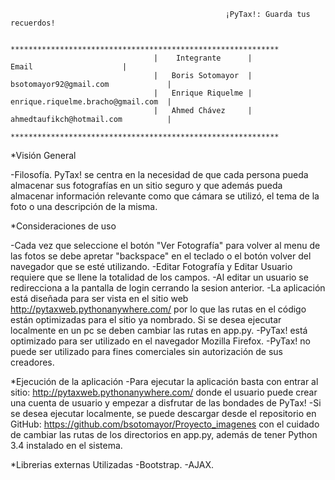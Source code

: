 													¡PyTax!: Guarda tus recuerdos!

									************************************************************
									|	 Integrante		 |	          Email					   |
									|	Boris Sotomayor	 |	bsotomayor92@gmail.com 			   |
									|   Enrique Riquelme |	enrique.riquelme.bracho@gmail.com  | 
									|	Ahmed Chávez	 |	ahmedtaufikch@hotmail.com		   |
									************************************************************
 
 *Visión General
 
 -Filosofía.
 PyTax! se centra en la necesidad de que cada persona pueda almacenar sus fotografías en un sitio seguro y que además pueda
 almacenar información relevante como que cámara se utilizó, el tema de la foto o una descripción de la misma.
 
 
 *Consideraciones de uso
 
 -Cada vez que seleccione el botón "Ver Fotografía" para volver al menu de las fotos se debe
 apretar "backspace" en el teclado o el botón volver del navegador que se esté utilizando.
 -Editar Fotografía y Editar Usuario requiere que se llene la totalidad de los campos.
 -Al editar un usuario se redirecciona a la pantalla de login cerrando la sesion anterior.
 -La aplicación está diseñada para ser vista en el sitio web http://pytaxweb.pythonanywhere.com/ por lo que
 las rutas en el código están optimizadas para el sitio ya nombrado. Si se desea ejecutar localmente en un pc se
 deben cambiar las rutas en app.py.
 -PyTax! está optimizado para ser utilizado en el navegador Mozilla Firefox.
 -PyTax! no puede ser utilizado para fines comerciales sin autorización de sus creadores.
 
 *Ejecución de la aplicación
 -Para ejecutar la aplicación basta con entrar al sitio: http://pytaxweb.pythonanywhere.com/
 donde el usuario puede crear una cuenta de usuario y empezar a disfrutar de las bondades de PyTax!
 -Si se desea ejecutar localmente, se puede descargar desde el repositorio en GitHub: https://github.com/bsotomayor/Proyecto_imagenes
 con el cuidado de cambiar las rutas de los directorios en app.py, además de tener Python 3.4 instalado en el sistema.
 
 *Librerias externas Utilizadas
 -Bootstrap.
 -AJAX.
